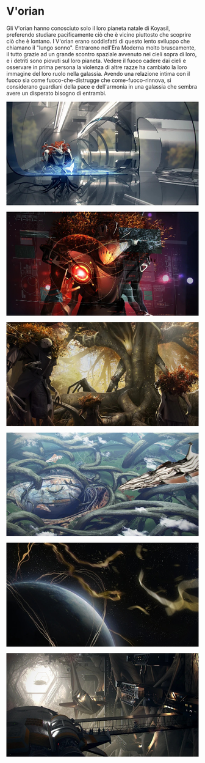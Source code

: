 # V'orian

Gli V'orian hanno conosciuto solo il loro pianeta natale di Koyasil, preferendo studiare pacificamente ciò che è vicino piuttosto che scoprire ciò che è lontano. I V'orian erano soddisfatti di questo lento sviluppo che chiamano il "lungo sonno".
Entrarono nell'Era Moderna molto bruscamente, il tutto grazie ad un grande scontro spaziale avvenuto nei cieli sopra di loro, e i detriti sono piovuti sul loro pianeta. Vedere il fuoco cadere dai cieli e osservare in prima persona la violenza di altre razze ha cambiato la loro immagine del loro ruolo nella galassia. Avendo una relazione intima con il fuoco sia come fuoco-che-distrugge che come-fuoco-rinnova, si considerano guardiani della pace e dell'armonia in una galassia che sembra avere un disperato bisogno di entrambi.


![](../../assets/custom_theme/space/images/vorian/1.jpg)

![](../../assets/custom_theme/space/images/vorian/2.jpg)

![](../../assets/custom_theme/space/images/vorian/3.jpg)

![](../../assets/custom_theme/space/images/vorian/4.jpg)

![](../../assets/custom_theme/space/images/vorian/5.jpg)

![](../../assets/custom_theme/space/images/vorian/6.jpg)
